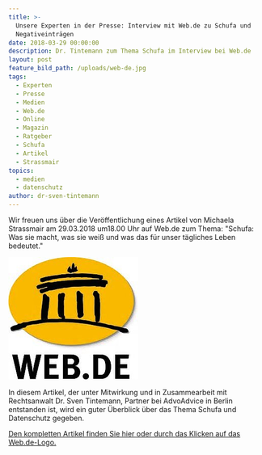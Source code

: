 ```yaml
---
title: >-
  Unsere Experten in der Presse: Interview mit Web.de zu Schufa und
  Negativeinträgen
date: 2018-03-29 00:00:00
description: Dr. Tintemann zum Thema Schufa im Interview bei Web.de
layout: post
feature_bild_path: /uploads/web-de.jpg
tags:
  - Experten
  - Presse
  - Medien
  - Web.de
  - Online
  - Magazin
  - Ratgeber
  - Schufa
  - Artikel
  - Strassmair
topics:
  - medien
  - datenschutz
author: dr-sven-tintemann
---
```


Wir freuen uns über die Veröffentlichung eines Artikel von Michaela Strassmair am 29.03.2018 um18.00 Uhr auf Web.de zum Thema: "Schufa: Was sie macht, was sie weiß und was das für unser tägliches Leben bedeutet."

[![Web.de Logo - Fremde Marke](/uploads/web-de-logo-1.jpg)](https://web.de/magazine/geld-karriere/schufa-weiss-taegliches-leben-bedeutet-32892100)

In diesem Artikel, der unter Mitwirkung und in Zusammearbeit mit Rechtsanwalt Dr. Sven Tintemann, Partner bei AdvoAdvice in Berlin entstanden ist, wird ein guter Überblick über das Thema Schufa und Datenschutz gegeben.

[Den kompletten Artikel finden Sie hier oder durch das Klicken auf das Web.de-Logo.](https://web.de/magazine/geld-karriere/schufa-weiss-taegliches-leben-bedeutet-32892100)
